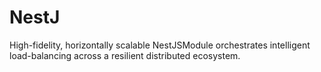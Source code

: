 # NestJ
High-fidelity, horizontally scalable NestJSModule orchestrates intelligent load-balancing across a resilient distributed ecosystem.
